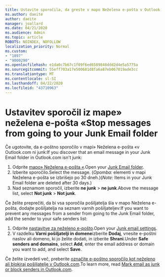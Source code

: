 ```yaml
---
title: Ustavite sporočila, da greste v mapo Neželena e-pošta v Outlook.com
ms.author: daeite
author: daeite
manager: joallard
ms.date: 04/21/2020
ms.audience: Admin
ms.topic: article
ROBOTS: NOINDEX, NOFOLLOW
localization_priority: Normal
ms.custom:
- "1897"
- "9000290"
ms.openlocfilehash: e1da0c7b67c1f09f6ed6589848ddd2d4e5a5775a
ms.sourcegitcommit: 55eff703a17e500681d8fa6a87eb067019ade3cc
ms.translationtype: MT
ms.contentlocale: sl-SI
ms.lasthandoff: 04/22/2020
ms.locfileid: "43710963"
---
```

# <a name="stop-messages-from-going-to-your-junk-email-folder"></a><span data-ttu-id="b033c-102">Ustavitev sporočil iz mape» neželena e-pošta «</span><span class="sxs-lookup"><span data-stu-id="b033c-102">Stop messages from going to your Junk Email folder</span></span>

<span data-ttu-id="b033c-103">Če ugotovite, da e-poštno sporočilo v mapi» Neželena e-pošta «v Outlook.com ni junk:</span><span class="sxs-lookup"><span data-stu-id="b033c-103">If you discover that an email message in your Junk Email folder in Outlook.com isn't junk:</span></span>

1. <span data-ttu-id="b033c-104">Odprite [mapo» Neželena e-pošta «](https://outlook.live.com/mail/junkemail).</span><span class="sxs-lookup"><span data-stu-id="b033c-104">Open your [Junk Email folder](https://outlook.live.com/mail/junkemail).</span></span>
1. <span data-ttu-id="b033c-105">Izberite sporočilo.</span><span class="sxs-lookup"><span data-stu-id="b033c-105">Select the message.</span></span> <span data-ttu-id="b033c-106">(*Opomba:* elementi v mapi Neželena e-pošta se izbrišejo po 30 dneh.)</span><span class="sxs-lookup"><span data-stu-id="b033c-106">(*Note:* Items in your Junk Email folder are deleted after 30 days.)</span></span>
1. <span data-ttu-id="b033c-107">Nad seznamom sporočil, izberite **ne junk** > **ne junk**.</span><span class="sxs-lookup"><span data-stu-id="b033c-107">Above the message list, select **Not junk** > **Not junk**.</span></span>

<span data-ttu-id="b033c-108">Če želite preprečiti, da bi vsa sporočila pošiljatelja šla v mapo Neželena e-pošta, dodajte pošiljatelja na seznam varnih pošiljateljev:</span><span class="sxs-lookup"><span data-stu-id="b033c-108">If you want to prevent any messages from a sender from going to the Junk Email folder, add the sender to your safe senders list:</span></span>

1. <span data-ttu-id="b033c-109">Odprite [nastavitve za neželeno e-pošto](https://go.microsoft.com/fwlink/?linkid=2035804).</span><span class="sxs-lookup"><span data-stu-id="b033c-109">Open your [Junk email settings](https://go.microsoft.com/fwlink/?linkid=2035804).</span></span>
1. <span data-ttu-id="b033c-110">V razdelku **Varni pošiljatelji in domene**izberite **Dodaj**, vnesite e-poštni naslov ali domeno, ki jo želite dodati, in izberite **Shrani**.</span><span class="sxs-lookup"><span data-stu-id="b033c-110">Under **Safe senders and domains**, select **Add**, enter the email address or domain you want to add, and select **Save**.</span></span>

<span data-ttu-id="b033c-111">Če želite izvedeti več, preberite [označite e-poštno sporočilo kot neželeno ali blokiraj pošiljatelje v Outlook.com](https://support.office.com/article/a3ece97b-82f8-4a5e-9ac3-e92fa6427ae4?wt.mc_id=Office_Outlook_com_Alchemy).</span><span class="sxs-lookup"><span data-stu-id="b033c-111">To learn more, read [Mark email as junk or block senders in Outlook.com](https://support.office.com/article/a3ece97b-82f8-4a5e-9ac3-e92fa6427ae4?wt.mc_id=Office_Outlook_com_Alchemy).</span></span>
